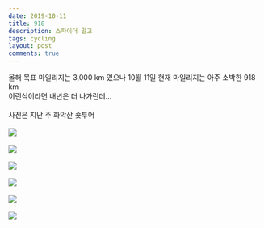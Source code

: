 ```yaml
---
date: 2019-10-11
title: 918
description: 스파이더 말고
tags: cycling
layout: post
comments: true
---
```


올해 목표 마일리지는 3,000 km 였으나 10월 11일 현재 마일리지는 아주 소박한 918 km
<br>
이런식이라면 내년은 더 나가린데...
<br> <br>
사진은 지난 주 화악산 숏투어
<br> <br>
<img src="https://n2wb.files.wordpress.com/2019/10/r0001275-1.jpg" class="size-full wp-image-252">
<br> <br>
<img src="https://n2wb.files.wordpress.com/2019/10/r0001282.jpg" class="size-full wp-image-246">
<br> <br>
<img src="https://n2wb.files.wordpress.com/2019/10/r0001233.jpg" class="size-full wp-image-248">
<br> <br>
<img src="https://n2wb.files.wordpress.com/2019/10/r0001216.jpg" class="size-full wp-image-249">
<br> <br>
<img src="https://n2wb.files.wordpress.com/2019/10/r0001209.jpg" class="size-full wp-image-250">
<br> <br>
<img src="https://n2wb.files.wordpress.com/2019/10/r0001265.jpg" class="size-full wp-image-251">
